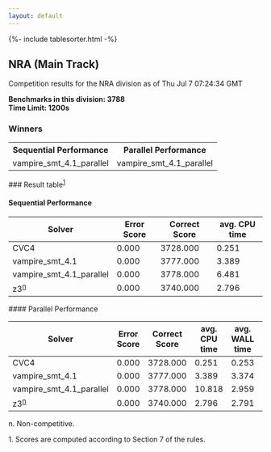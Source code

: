 ```yaml
---
layout: default
---
```

{%- include tablesorter.html -%}

##  NRA (Main Track)

Competition results for the NRA division as of Thu Jul 7 07:24:34 GMT

**Benchmarks in this division: 3788**
<br/>
**Time Limit: 1200s**


### Winners
<table>
<tr>
<th class="center">Sequential Performance</th>
<th class="center">Parallel Performance</th>
</tr>
<tr class="center">
<td>vampire_smt_4.1_parallel</td>
<td>vampire_smt_4.1_parallel</td>
</tr>
</table>
### Result table<sup><a href="#fn1">1</a></sup>
 




#### Sequential Performance
<table id="sequential" class="result sorted">
<thead>
<tr>
<th class="center">Solver</th>
<th class="center">Error Score</th>
<th class="center">Correct Score</th>
<th class="center">avg. CPU time </th>
</tr>
</thead>
<tr>
<td>CVC4</td>
<td class="right">0.000</td>
<td class="right">3728.000</td>
<td class="right">0.251</td>
</tr>
<tr>
<td>vampire_smt_4.1</td>
<td class="right">0.000</td>
<td class="right">3777.000</td>
<td class="right">3.389</td>
</tr>
<tr>
<td>vampire_smt_4.1_parallel</td>
<td class="right">0.000</td>
<td class="right">3778.000</td>
<td class="right">6.481</td>
</tr>
<tr>
<td>z3<SUP><a href="#fn">n</a></SUP>
</td>
<td class="right">0.000</td>
<td class="right">3740.000</td>
<td class="right">2.796</td>
</tr>

</table>
#### Parallel Performance
<table id="parallel" class="result sorted">
<thead>
<tr>
<th class="center">Solver</th><th class="center">Error Score</th>
<th class="center">Correct Score</th>
<th class="center">avg. CPU time </th>
<th class="center">avg. WALL time </th>

<th class="center">Unsolved</th>
</tr>
</thead>
<tr>
<td>CVC4</td>
<td class="right">0.000</td>
<td class="right">3728.000</td>
<td class="right">0.251</td>
<td class="right">0.253</td>
<td class="right">60</td>
</tr>
<tr>
<td>vampire_smt_4.1</td>
<td class="right">0.000</td>
<td class="right">3777.000</td>
<td class="right">3.389</td>
<td class="right">3.374</td>
<td class="right">11</td>
</tr>
<tr>
<td>vampire_smt_4.1_parallel</td>
<td class="right">0.000</td>
<td class="right">3778.000</td>
<td class="right">10.818</td>
<td class="right">2.959</td>
<td class="right">10</td>
</tr>
<tr>
<td>z3<SUP><a href="#fn">n</a></SUP>
</td>
<td class="right">0.000</td>
<td class="right">3740.000</td>
<td class="right">2.796</td>
<td class="right">2.791</td>
<td class="right">48</td>
</tr>
</table>
<span id="fn"> n. Non-competitive.</span>

<span id="fn1"> 1. Scores are computed according to Section 7 of the rules.</span>


